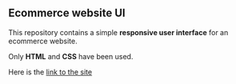 ## Ecommerce website UI

This repository contains a simple **responsive user interface** for an ecommerce website.

Only **HTML** and **CSS** have been used.

Here is the [link to the site](https://shopecommerce2023.netlify.app/ "link to the site")
